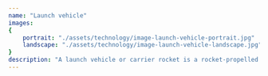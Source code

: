 ```yaml
---
name: "Launch vehicle"
images:
{
    portrait: "./assets/technology/image-launch-vehicle-portrait.jpg"
    landscape: "./assets/technology/image-launch-vehicle-landscape.jpg"
}
description: "A launch vehicle or carrier rocket is a rocket-propelled vehicle used to carry a payload from Earth's surface to space, usually to Earth orbit or beyond. Our WEB-X carrier rocket is the most powerful in operation. Standing 150 metres tall, it's quite an awe-inspiring sight on the launch pad!"
---
```

